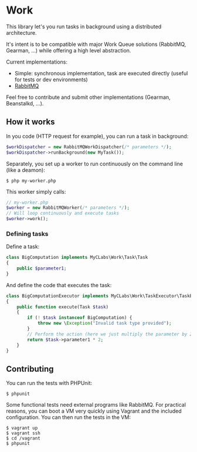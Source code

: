 # Work

This library let's you run tasks in background using a distributed architecture.

It's intent is to be compatible with major Work Queue solutions (RabbitMQ, Gearman, …) while offering a high level abstraction.


Current implementations:

- Simple: synchronous implementation, task are executed directly (useful for tests or dev environments)
- [RabbitMQ](http://www.rabbitmq.com/)

Feel free to contribute and submit other implementations (Gearman, Beanstalkd, …).

## How it works

In you code (HTTP request for example), you can run a task in background:

```php
$workDispatcher = new RabbitMQWorkDispatcher(/* parameters */);
$workDispatcher->runBackground(new MyTask());
```

Separately, you set up a worker to run continuously on the command line (like a deamon):

```shell
$ php my-worker.php
```

This worker simply calls:

```php
// my-worker.php
$worker = new RabbitMQWorker(/* parameters */);
// Will loop continuously and execute tasks
$worker->work();
```

### Defining tasks

Define a task:

```php
class BigComputation implements MyCLabs\Work\Task\Task
{
    public $parameter1;
}
```

And define the code that executes the task:

```php
class BigComputationExecutor implements MyCLabs\Work\TaskExecutor\TaskExecutor
{
    public function execute(Task $task)
    {
        if (! $task instanceof BigComputation) {
            throw new \Exception("Invalid task type provided");
        }
        // Perform the action (here we just multiply the parameter by 2)
        return $task->parameter1 * 2;
    }
}
```

## Contributing

You can run the tests with PHPUnit:

```shell
$ phpunit
```

Some functional tests need external programs like RabbitMQ. For practical reasons, you can boot a VM
very quickly using Vagrant and the included configuration. You can then run the tests in the VM:

```shell
$ vagrant up
$ vagrant ssh
$ cd /vagrant
$ phpunit
```
